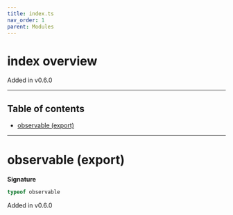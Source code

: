 ```yaml
---
title: index.ts
nav_order: 1
parent: Modules
---
```


# index overview

Added in v0.6.0

---

<h2 class="text-delta">Table of contents</h2>

- [observable (export)](#observable-export)

---

# observable (export)

**Signature**

```ts
typeof observable
```

Added in v0.6.0
